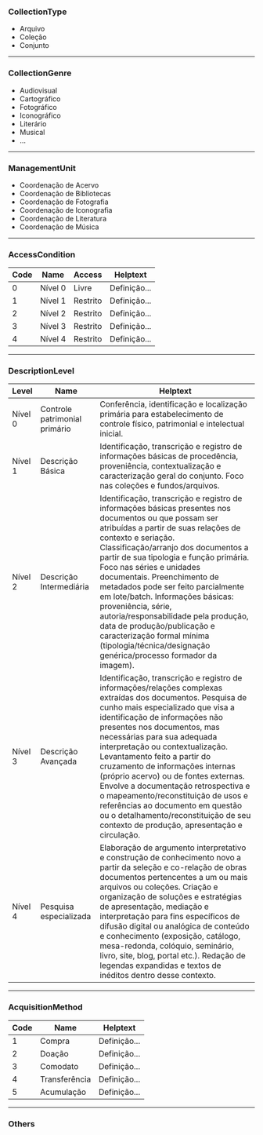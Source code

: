 ### CollectionType

- Arquivo
- Coleção
- Conjunto

--------

### CollectionGenre

- Audiovisual
- Cartográfico
- Fotográfico
- Iconográfico
- Literário
- Musical
- ...

--------

### ManagementUnit

- Coordenação de Acervo
- Coordenação de Bibliotecas
- Coordenação de Fotografia
- Coordenação de Iconografia
- Coordenação de Literatura
- Coordenação de Música

--------

### AccessCondition

Code | Name       | Access   | Helptext     |
-----|------------|----------|--------------|
0    | Nível 0    | Livre    | Definição... |
1    | Nível 1    | Restrito | Definição... |
2    | Nível 2    | Restrito | Definição... |
3    | Nível 3    | Restrito | Definição... |
4    | Nível 4    | Restrito | Definição... |

--------

### DescriptionLevel

Level       | Name                    | Helptext     |
------------|-------------------------|--------------|
Nível 0     | Controle patrimonial primário | Conferência, identificação e localização primária para estabelecimento de controle físico, patrimonial e intelectual inicial. |
Nível 1     | Descrição Básica        | Identificação, transcrição e registro de informações básicas de procedência, proveniência, contextualização e caracterização geral do conjunto. Foco nas coleções e fundos/arquivos. |
Nível 2     | Descrição Intermediária | Identificação, transcrição e registro de informações básicas presentes nos documentos ou que possam ser atribuídas a partir de suas relações de contexto e seriação. Classificação/arranjo dos documentos a partir de sua tipologia e função primária. Foco nas séries e unidades documentais. Preenchimento de metadados pode ser feito parcialmente em lote/batch. Informações básicas: proveniência, série, autoria/responsabilidade pela produção, data de produção/publicação e caracterização formal mínima (tipologia/técnica/designação genérica/processo formador da imagem). |
Nível 3     | Descrição Avançada      | Identificação, transcrição e registro de informações/relações complexas extraídas dos documentos. Pesquisa de cunho mais especializado que visa a identificação de informações não presentes nos documentos, mas necessárias para sua adequada interpretação ou contextualização. Levantamento feito a partir do cruzamento de informações internas (próprio acervo) ou de fontes externas. Envolve a documentação retrospectiva e o mapeamento/reconstituição de usos e referências ao documento em questão ou o detalhamento/reconstituição de seu contexto de produção, apresentação e circulação. |
Nível 4     | Pesquisa especializada  | Elaboração de argumento interpretativo e construção de conhecimento novo a partir da seleção e co-relação de obras documentos pertencentes a um ou mais arquivos ou coleções. Criação e organização de soluções e estratégias de apresentação, mediação e interpretação para fins específicos de difusão digital ou analógica de conteúdo e conhecimento (exposição, catálogo, mesa-redonda, colóquio, seminário, livro, site, blog, portal etc.). Redação de legendas expandidas e textos de inéditos dentro desse contexto. |

--------

### AcquisitionMethod

Code | Name           | Helptext     |
-----|----------------|--------------|
1    | Compra         | Definição... |
2    | Doação         | Definição... |
3    | Comodato       | Definição... |
4    | Transferência  | Definição... |
5    | Acumulação     | Definição... |

--------


### Others

